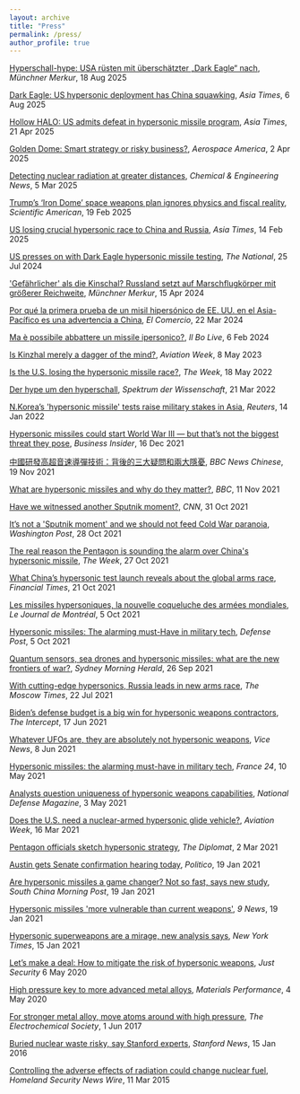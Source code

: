 ```yaml
---
layout: archive
title: "Press"
permalink: /press/
author_profile: true
---
```


[Hyperschall-hype: USA rüsten mit überschätzter „Dark Eagle“ nach](https://www.merkur.de/politik/hyperschall-hype-usa-ruesten-mit-ueberschaetzter-dark-eagle-nach-93887282.html), _Münchner Merkur_, 18 Aug 2025

[Dark Eagle: US hypersonic deployment has China squawking](https://asiatimes.com/2025/08/dark-eagle-us-hypersonic-deployment-has-china-squawking/), _Asia Times_, 6 Aug 2025

[Hollow HALO: US admits defeat in hypersonic missile program](https://asiatimes.com/2025/04/hollow-halo-us-admits-defeat-in-hypersonic-missile-program/#), _Asia Times_, 21 Apr 2025

[Golden Dome: Smart strategy or risky business?](https://aerospaceamerica.aiaa.org/features/golden-dome-smart-strategy-or-risky-business/), _Aerospace America_, 2 Apr 2025

[Detecting nuclear radiation at greater distances](https://cen.acs.org/physical-chemistry/nuclear-chemistry/Detecting-nuclear-radiation-greater-distances/103/web/2025/03), _Chemical & Engineering News_, 5 Mar 2025

[Trump’s ‘Iron Dome’ space weapons plan ignores physics and fiscal reality](https://www.scientificamerican.com/article/trumps-iron-dome-space-weapons-plan-ignores-physics-and-fiscal-reality/), _Scientific American_, 19 Feb 2025

[US losing crucial hypersonic race to China and Russia](https://asiatimes.com/2025/02/us-losing-crucial-hypersonic-race-to-china-and-russia/), _Asia Times_, 14 Feb 2025

[US presses on with Dark Eagle hypersonic missile testing](https://www.thenationalnews.com/news/2024/07/25/us-presses-on-with-dark-eagle-hypersonic-missile-testing/), _The National_, 25 Jul 2024

['Gefährlicher' als die Kinschal? Russland setzt auf Marschflugkörper mit größerer Reichweite](https://www.merkur.de/politik/waffe-ukraine-krieg-putin-raketen-marschflugkoerper-hyperschall-93010803.html), _Münchner Merkur_, 15 Apr 2024

[Por qué la primera prueba de un misil hipersónico de EE. UU. en el Asia-Pacífico es una advertencia a China](https://elcomercio.pe/mundo/eeuu/estados-unidos-prueba-un-misil-hipersonico-en-el-asia-pacifico-en-una-clara-advertencia-a-china-que-es-un-misil-hipersonico-que-paises-tienen-misiles-hipersonicos-guam-rusia-usa-joe-biden-corea-del-norte-mar-de-china-meridional-bombardero-b-52-islas-marshall-arrw-avangard-noticia/), _El Comercio_, 22 Mar 2024

[Ma è possibile abbattere un missile ipersonico?](https://ilbolive.unipd.it/it/news/possibile-abbattere-missile-ipersonico), _Il Bo Live_, 6 Feb 2024

[Is Kinzhal merely a dagger of the mind?](https://aviationweek.com/defense-space/missile-defense-weapons/weekly-debrief-kinzhal-merely-dagger-mind), _Aviation Week_, 8 May 2023

[Is the U.S. losing the hypersonic missile race?](https://theweek.com/us-military/1013629/is-the-us-losing-the-hypersonic-missile-race), _The Week_, 18 May 2022

[Der hype um den hyperschall](https://www.spektrum.de/news/hyperschallwaffen-der-hype-um-den-hyperschall/1935553), _Spektrum der Wissenschaft_, 21 Mar 2022

[N.Korea’s 'hypersonic missile' tests raise military stakes in Asia](https://www.reuters.com/world/asia-pacific/nkoreas-hypersonic-missile-tests-raise-military-stakes-asia-2022-01-14/), _Reuters_, 14 Jan 2022

[Hypersonic missiles could start World War III — but that’s not the biggest threat they pose](https://www.businessinsider.com/china-and-russia-have-deployed-hypersonic-missiles-2021-12), _Business Insider_, 16 Dec 2021

[中國研發高超音速導彈技術：背後的三大疑問和兩大隱憂](https://www.bbc.com/zhongwen/trad/world-59262556), _BBC News Chinese_, 19 Nov 2021

[What are hypersonic missiles and why do they matter?](https://www.bbc.co.uk/programmes/w3ct1z2w), _BBC_, 11 Nov 2021

[Have we witnessed another Sputnik moment?](https://www.youtube.com/watch?v=9SxwngVjEEI), _CNN_, 31 Oct 2021

[It’s not a 'Sputnik moment' and we should not feed Cold War paranoia](https://www.washingtonpost.com/opinions/2021/10/28/its-not-sputnik-moment-we-should-not-feed-cold-war-paranoia/), _Washington Post_, 28 Oct 2021

[The real reason the Pentagon is sounding the alarm over China's hypersonic missile](https://theweek.com/politics/1006495/the-military-is-exaggerating-the-chinese-military-threat), _The Week_, 27 Oct 2021

[What China’s hypersonic test launch reveals about the global arms race](https://www.ft.com/content/f647d654-e870-4829-8dc2-90c98985c034), _Financial Times_, 21 Oct 2021

[Les missiles hypersoniques, la nouvelle coqueluche des armées mondiales](https://www.journaldemontreal.com/2021/10/05/les-missiles-hypersoniques-la-nouvelle-coqueluche-des-armees-mondiales), _Le Journal de Montréal_, 5 Oct 2021

[Hypersonic missiles: The alarming must-Have in military tech](https://www.thedefensepost.com/2021/10/05/hypersonic-missiles-military-tech/), _Defense Post_, 5 Oct 2021

[Quantum sensors, sea drones and hypersonic missiles: what are the new frontiers of war?](https://www.smh.com.au/national/quantum-sensors-sea-drones-and-hypersonic-missiles-what-are-the-new-frontiers-of-war-20210923-p58ubz.html), _Sydney Morning Herald_, 26 Sep 2021

[With cutting-edge hypersonics, Russia leads in new arms race](https://www.themoscowtimes.com/2021/07/22/with-cutting-edge-hypersonics-russia-leads-in-new-arms-race-a74588), _The Moscow Times_, 22 Jul 2021

[Biden’s defense budget is a big win for hypersonic weapons contractors](https://theintercept.com/2021/06/17/hypersonic-weapons-contractors-biden-defense-budget/), _The Intercept_, 17 Jun 2021

[Whatever UFOs are, they are absolutely not hypersonic weapons](https://www.vice.com/en/article/y3d3mm/ufos-hypersonic-weapons-defense-officials), _Vice News_, 8 Jun 2021

[Hypersonic missiles: the alarming must-have in military tech](https://www.france24.com/en/live-news/20211005-hypersonic-missiles-the-alarming-must-have-in-military-tech), _France 24_, 10 May 2021

[Analysts question uniqueness of hypersonic weapons capabilities](https://www.nationaldefensemagazine.org/articles/2021/5/3/analysts-question-uniqueness-of-hypersonic-weapons-capabilities), _National Defense Magazine_, 3 May 2021

[Does the U.S. need a nuclear-armed hypersonic glide vehicle?](https://aviationweek.com/forum/aerospace-defense/does-us-need-nuclear-armed-hypersonic-glide-vehicle), _Aviation Week_, 16 Mar 2021

[Pentagon officials sketch hypersonic strategy](https://thediplomat.com/2021/03/pentagon-officials-sketch-hypersonic-strategy/), _The Diplomat_, 2 Mar 2021

[Austin gets Senate confirmation hearing today](https://www.politico.com/newsletters/morning-defense/2021/01/19/austin-gets-senate-confirmation-hearing-today-792811), _Politico_, 19 Jan 2021

[Are hypersonic missiles a game changer? Not so fast, says new study](https://www.scmp.com/news/china/military/article/3118221/are-hypersonic-missiles-game-changer-not-so-fast-says-new-study), _South China Morning Post_, 19 Jan 2021

[Hypersonic missiles 'more vulnerable than current weapons'](https://www.9news.com.au/technology/hypersonic-weapons-slower-and-easier-to-detect-than-current-missiles-study-says/c8aada57-2ba4-4899-aeb1-4bb0c035d296), _9 News_, 19 Jan 2021

[Hypersonic superweapons are a mirage, new analysis says](https://www.nytimes.com/2021/01/15/science/hypersonic-missile-weapons.html), _New York Times_, 15 Jan 2021

[Let’s make a deal: How to mitigate the risk of hypersonic weapons](https://www.justsecurity.org/70025/lets-make-a-deal-how-to-mitigate-the-risk-of-hypersonic-weapons/), _Just Security_ 6 May 2020

[High pressure key to more advanced metal alloys](https://www.materialsperformance.com/articles/material-selection-design/2017/08/high-pressure-key-to-more-advanced-metal-alloys), _Materials Performance_, 4 May 2020

[For stronger metal alloy, move atoms around with high pressure](https://www.electrochem.org/ecsnews/stronger-metal-alloy-move-atoms-around-high-pressure/), _The Electrochemical Society_, 1 Jun 2017

[Buried nuclear waste risky, say Stanford experts](https://news.stanford.edu/2016/01/15/waste-nuclear-material-011516/), _Stanford News_, 15 Jan 2016

[Controlling the adverse effects of radiation could change nuclear fuel](https://www.homelandsecuritynewswire.com/dr20150311-controlling-the-adverse-effects-of-radiation-could-change-nuclear-fuel), _Homeland Security News Wire_, 11 Mar 2015


